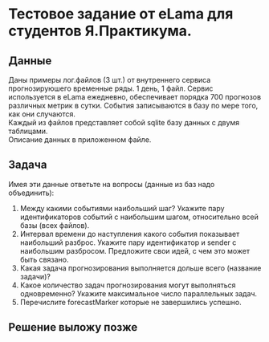 # Тестовое задание от eLama для студентов Я.Практикума.

## Данные
Даны примеры лог.файлов (3 шт.) от внутреннего сервиса прогнозируюшего временные ряды. 1 день, 1 файл. Сервис используется в eLama ежедневно, обеспечивает порядка 700 прогнозов различных метрик в сутки. События записываются в базу по мере того, как они случаются.  
Каждый из файлов представляет собой sqlite базу данных с двумя таблицами.  
Описание данных в приложенном файле.

## Задача 

Имея эти данные ответьте на вопросы (данные из баз надо объединить):
1. Между какими событиями наибольший шаг? Укажите пару идентификаторов
событий с наибольшим шагом, относительно всей базы (всех файлов).
2. Интервал времени до наступления какого события показывает наибольший
разброс. Укажите пару идентификатор и sender с наибольшим разбросом.
Предложите свои идей, с чем это может быть связано.
3. Какая задача прогнозирования выполняется дольше всего (название задачи)?
4. Какое количество задач прогнозирования могут выполняться одновременно?
Укажите максимальное число параллельных задач.
5. Перечислите forecastMarker которые не завершились успешно.

## Решение выложу позже
